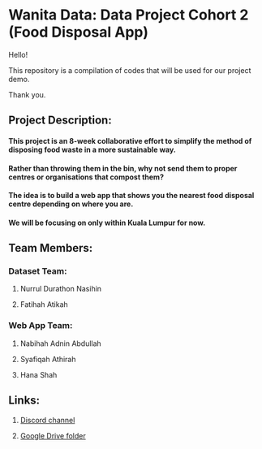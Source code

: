 # Wanita Data: Data Project Cohort 2 (Food Disposal App)

Hello!

This repository is a compilation of codes that will be used for our project demo.

Thank you.


## Project Description:

#### This project is an 8-week collaborative effort to simplify the method of disposing food waste in a more sustainable way.
#### Rather than throwing them in the bin, why not send them to proper centres or organisations that compost them?
#### The idea is to build a web app that shows you the nearest food disposal centre depending on where you are.
#### We will be focusing on only within Kuala Lumpur for now.


## Team Members:

### Dataset Team:

1. Nurrul Durathon Nasihin

2. Fatihah Atikah

### Web App Team:

1. Nabihah Adnin Abdullah

2. Syafiqah Athirah

3. Hana Shah


## Links:

1. [Discord channel](https://discord.com/channels/1158564151615029371/1393571168186798182)

2. [Google Drive folder](https://drive.google.com/drive/u/1/folders/1wfiXStcupYEGRkDuBCFYVR6LL3V3tK1Z)
